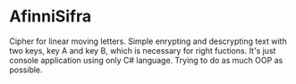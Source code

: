 # AfinniSifra
Cipher for linear moving letters.
Simple enrypting and descrypting text with two keys, key A and key B, which is necessary for right fuctions.
It's just console application using only C# language. Trying to do as much OOP as possible.
